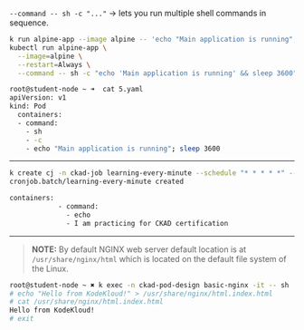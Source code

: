 
`--command -- sh -c "..."` → lets you run multiple shell commands in sequence.

```bash
k run alpine-app --image alpine -- 'echo "Main application is running"; sleep 3600'    # wrong, you need to open the shell in order to multiple commands
kubectl run alpine-app \
  --image=alpine \
  --restart=Always \
  --command -- sh -c "echo 'Main application is running' && sleep 3600"

root@student-node ~ ➜  cat 5.yaml 
apiVersion: v1
kind: Pod
  containers:
  - command:
    - sh
    - -c
    - echo "Main application is running"; sleep 3600
```

---

```bash
k create cj -n ckad-job learning-every-minute --schedule "* * * * *" --image busybox:1.28 -- echo "I am practicing for CKAD certification"
cronjob.batch/learning-every-minute created

containers:
            - command:
              - echo
              - I am practicing for CKAD certification
```

---
> **NOTE:** By default NGINX web server default location is at `/usr/share/nginx/html` which is located on the default file system of the Linux.
```bash
root@student-node ~ ✖ k exec -n ckad-pod-design basic-nginx -it -- sh
# echo "Hello from KodeKloud!" > /usr/share/nginx/html.index.html
# cat /usr/share/nginx/html.index.html
Hello from KodeKloud!
# exit
```
